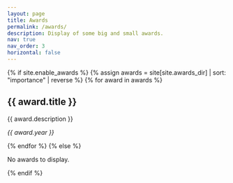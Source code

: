 ```yaml
---
layout: page
title: Awards
permalink: /awards/
description: Display of some big and small awards.
nav: true
nav_order: 3
horizontal: false
---
```


<!-- pages/awards.md -->
<div class="awards">
  {% if site.enable_awards %}
    {% assign awards = site[site.awards_dir] | sort: "importance" | reverse %}
    {% for award in awards %}
      <div class="award">
        <h2>{{ award.title }}</h2>
        <p>{{ award.description }}</p>
        <p><em>{{ award.year }}</em></p>
      </div>
    {% endfor %}
  {% else %}
    <p>No awards to display.</p>
  {% endif %}
</div>